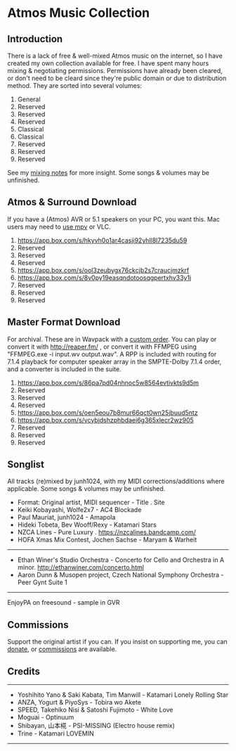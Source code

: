 # Atmos Music Collection

## Introduction

There is a lack of free & well-mixed Atmos music on the internet, so I have created my own collection available for free. I have spent many hours mixing & negotiating permissions. Permissions have already been cleared, or don't need to be cleard since they're public domain or due to distribution method.
They are sorted into several volumes:

1. General
2. Reserved
3. Reserved
4. Reserved
5. Classical
6. Classical
7. Reserved
8. Reserved
9. Reserved

See my [mixing notes](https://github.com/junh1024/junh1024-Documents/blob/master/Music/Atmos%20Music%20Mixing%20Notes.md#introduction) for more insight. Some songs & volumes may be unfinished. 

## Atmos & Surround Download

If you have a (Atmos) AVR or 5.1 speakers on your PC, you want this. Mac users may need to [use mpv](https://github.com/jnozsc/mpv-nightly-build/releases) or VLC.

1. https://app.box.com/s/hkyvh0o1ar4casji92yhll8l7235du59
2. Reserved
3. Reserved
4. Reserved
5. https://app.box.com/s/ool3zeubygx76ckcjb2s7craucjmzkrf
6. https://app.box.com/s/8v0py19easqndotoosqgpertxhv33y1j
7. Reserved
8. Reserved
9. Reserved

## Master Format Download

For archival. These are in Wavpack with a [custom order](https://github.com/junh1024/Reaper-Surround#introduction-to-151). You can play or convert it with http://reaper.fm/ , or convert it with FFMPEG using "FFMPEG.exe -i input.wv output.wav". A RPP is included with routing for 7.1.4 playback for computer speaker array in the SMPTE-Dolby 7.1.4 order, and a converter is included in the suite.

1. https://app.box.com/s/86pa7pd04nhnoc5w8564evtivkts9d5m
2. Reserved
3. Reserved
4. Reserved
5. https://app.box.com/s/oen5eou7b8mur66qct0wn25jbuud5ntz
6. https://app.box.com/s/vcybjdshzphbdaei6g365xlecr2wz905
7. Reserved
8. Reserved
9. Reserved

## Songlist
All tracks (re)mixed by junh1024, with my MIDI corrections/additions where applicable. Some songs & volumes may be unfinished. 

- Format: Original artist, MIDI sequencer - Title . Site
- Keiki Kobayashi, Wolfe2x7 - AC4 Blockade
- Paul Mauriat, junh1024 - Amapola
- Hideki Tobeta, Bev Wooff/Rexy - Katamari Stars
- NZCA Lines - Pure Luxury . https://nzcalines.bandcamp.com/
- HOFA Xmas Mix Contest, Jochen Sachse - Maryam & Warheit

---

- Ethan Winer's Studio Orchestra - Concerto for Cello and Orchestra in A minor. http://ethanwiner.com/concerto.html
- Aaron Dunn & Musopen project, Czech National Symphony Orchestra - Peer Gynt Suite 1

---

EnjoyPA on freesound - sample in GVR

## Commissions
Support the original artist if you can. If you insist on supporting me, you can [donate](https://donorbox.org/junh1024), or [commissions](https://github.com/junh1024/junh1024-Documents/blob/master/Music/Comissions.md#introduction) are available.

## Credits

---

- Yoshihito Yano & Saki Kabata, Tim Manwill - Katamari Lonely Rolling Star
- ANZA, Yogurt & PiyoSys - Tobira wo Akete
- SPEED, Takehiko Nisi & Satoshi Fujimoto - White Love
- Moguai - Optinuum
- Shibayan, 山本椛 - PSI-MISSING  (Electro house remix)
- Trine - Katamari LOVEMIN
---
